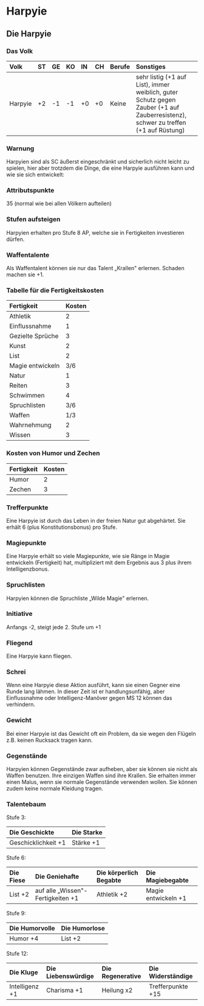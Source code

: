 # Harpyie

## Die Harpyie

### Das Volk

| Volk | ST | GE | KO | IN | CH | Berufe | Sonstiges |
| :--- | :--- | :--- | :--- | :--- | :--- | :--- | :--- |
| Harpyie | +2 | -1 | -1 | +0 | +0 | Keine | sehr listig \(+1 auf List\), immer weiblich, guter Schutz gegen Zauber \(+1 auf Zauberresistenz\), schwer zu treffen \(+1 auf Rüstung\) |

### Warnung

Harpyien sind als SC äußerst eingeschränkt und sicherlich nicht leicht zu spielen, hier aber trotzdem die Dinge, die eine Harpyie ausführen kann und wie sie sich entwickelt:

### Attributspunkte

35 \(normal wie bei allen Völkern aufteilen\)

### Stufen aufsteigen

Harpyien erhalten pro Stufe 8 AP, welche sie in Fertigkeiten investieren dürfen.

### Waffentalente

Als Waffentalent können sie nur das Talent „Krallen" erlernen. Schaden machen sie +1.

### Tabelle für die Fertigkeitskosten

| Fertigkeit | Kosten |
| :--- | :--- |
| Athletik | 2 |
| Einflussnahme | 1 |
| Gezielte Sprüche | 3 |
| Kunst | 2 |
| List | 2 |
| Magie entwickeln | 3/6 |
| Natur | 1 |
| Reiten | 3 |
| Schwimmen | 4 |
| Spruchlisten | 3/6 |
| Waffen | 1/3 |
| Wahrnehmung | 2 |
| Wissen | 3 |

### Kosten von Humor und Zechen

| Fertigkeit | Kosten |
| :--- | :--- |
| Humor | 2 |
| Zechen | 3 |

### Trefferpunkte

Eine Harpyie ist durch das Leben in der freien Natur gut abgehärtet. Sie erhält 6 \(plus Konstitutionsbonus\) pro Stufe.

### Magiepunkte

Eine Harpyie erhält so viele Magiepunkte, wie sie Ränge in Magie entwickeln \(Fertigkeit\) hat, multipliziert mit dem Ergebnis aus 3 plus ihrem Intelligenzbonus.

### Spruchlisten

Harpyien können die Spruchliste „Wilde Magie" erlernen.

### Initiative

Anfangs -2, steigt jede 2. Stufe um +1

### Fliegend

Eine Harpyie kann fliegen.

### Schrei

Wenn eine Harpyie diese Aktion ausführt, kann sie einen Gegner eine Runde lang lähmen. In dieser Zeit ist er handlungsunfähig, aber Einflussnahme oder Intelligenz-Manöver gegen MS 12 können das verhindern.

### Gewicht

Bei einer Harpyie ist das Gewicht oft ein Problem, da sie wegen den Flügeln z.B. keinen Rucksack tragen kann.

### Gegenstände

Harpyien können Gegenstände zwar aufheben, aber sie können sie nicht als Waffen benutzen. Ihre einzigen Waffen sind ihre Krallen. Sie erhalten immer einen Malus, wenn sie normale Gegenstände verwenden wollen. Sie können zudem keine normale Kleidung tragen.

### Talentebaum

Stufe 3:

| Die Geschickte | Die Starke |
| :--- | :--- |
| Geschicklichkeit +1 | Stärke +1 |

Stufe 6:

| Die Fiese | Die Geniehafte | Die körperlich Begabte | Die Magiebegabte |
| :--- | :--- | :--- | :--- |
| List +2 | auf alle „Wissen"-Fertigkeiten +1 | Athletik +2 | Magie entwickeln +1 |

Stufe 9:

| Die Humorvolle | Die Humorlose |
| :--- | :--- |
| Humor +4 | List +2 |

Stufe 12:

| Die Kluge | Die Liebenswürdige | Die Regenerative | Die Widerständige |
| :--- | :--- | :--- | :--- |
| Intelligenz +1 | Charisma +1 | Heilung x2 | Trefferpunkte +15 |

